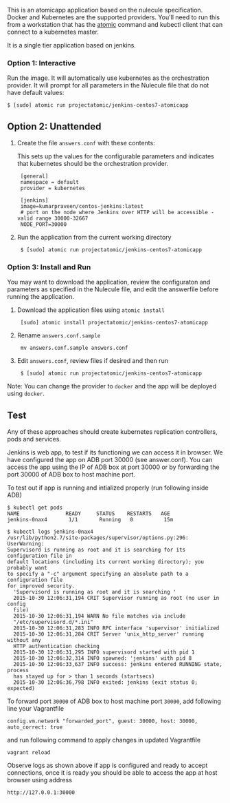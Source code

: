 This is an atomicapp application based on the nulecule specification. Docker and Kubernetes are the supported providers. You'll need to run this from a workstation that has the [atomic](https://github.com/projectatomic/atomic) command and kubectl client that can connect to a kubernetes master.

It is a single tier application based on jenkins.

### Option 1: Interactive

Run the image. It will automatically use kubernetes as the orchestration provider.  It will prompt for all parameters in the Nulecule file that do not have default values:

    $ [sudo] atomic run projectatomic/jenkins-centos7-atomicapp

## Option 2: Unattended

1. Create the file `answers.conf` with these contents:

    This sets up the values for the configurable parameters and indicates that kubernetes should be the orchestration provider.

        [general]
        namespace = default
        provider = kubernetes

        [jenkins]
        image=kumarpraveen/centos-jenkins:latest
        # port on the node where Jenkins over HTTP will be accessible - valid range 30000-32667
        NODE_PORT=30000


1. Run the application from the current working directory

        $ [sudo] atomic run projectatomic/jenkins-centos7-atomicapp

### Option 3: Install and Run

You may want to download the application, review the configuraton and parameters as specified in the Nulecule file, and edit the answerfile before running the application.

1. Download the application files using `atomic install`

        [sudo] atomic install projectatomic/jenkins-centos7-atomicapp

1. Rename `answers.conf.sample`

        mv answers.conf.sample answers.conf

1. Edit `answers.conf`, review files if desired and then run

        $ [sudo] atomic run projectatomic/jenkins-centos7-atomicapp

Note: You can change the provider to `docker` and the app will be deployed using `docker`.

## Test
Any of these approaches should create kubernetes replication controllers, pods and services.

Jenkins is web app, to test if its functioning we can access it in browser.
We have configured the app on ADB port 30000 (see answer.conf). You can access
the app using the IP of ADB box at port 30000 or by forwarding the port 30000 of ADB box to
host machine port.

To test out if app is running and intialized properly (run following inside ADB)
```
$ kubectl get pods
NAME               READY     STATUS    RESTARTS   AGE
jenkins-0nax4       1/1       Running   0          15m

$ kubectl logs jenkins-0nax4
/usr/lib/python2.7/site-packages/supervisor/options.py:296: UserWarning:
Supervisord is running as root and it is searching for its configuration file in
default locations (including its current working directory); you probably want
to specify a "-c" argument specifying an absolute path to a configuration file
for improved security.
  'Supervisord is running as root and it is searching '
  2015-10-30 12:06:31,194 CRIT Supervisor running as root (no user in config
  file)
  2015-10-30 12:06:31,194 WARN No file matches via include
  "/etc/supervisord.d/*.ini"
  2015-10-30 12:06:31,283 INFO RPC interface 'supervisor' initialized
  2015-10-30 12:06:31,284 CRIT Server 'unix_http_server' running without any
  HTTP authentication checking
  2015-10-30 12:06:31,295 INFO supervisord started with pid 1
  2015-10-30 12:06:32,314 INFO spawned: 'jenkins' with pid 8
  2015-10-30 12:06:33,637 INFO success: jenkins entered RUNNING state, process
  has stayed up for > than 1 seconds (startsecs)
  2015-10-30 12:06:36,798 INFO exited: jenkins (exit status 0; expected)

```

To forward port `30000` of ADB box to host machine port `30000`, add following line your Vagrantfile

```
config.vm.network "forwarded_port", guest: 30000, host: 30000, auto_correct: true

```

and run following command to apply changes in updated Vagrantfile

```
vagrant reload
```

Observe logs as shown above if app is configured and ready to accept connections, once it is ready you should be able to access the app at host browser using address

```
http://127.0.0.1:30000
```
